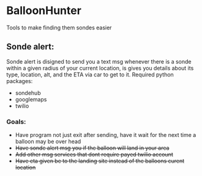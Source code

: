 # BalloonHunter
Tools to make finding them sondes easier
## Sonde alert:
Sonde alert is disigned to send you a text msg whenever there is a sonde within a given radius of your current location, is gives you details about its type, location, alt, and the ETA via car to get to it.
Required python packages:
- sondehub
- googlemaps
- twilio

### Goals:
- Have program not just exit after sending, have it wait for the next time a balloon may be over head
- ~~Have sonde alert msg you if the balloon will land in your area~~
- ~~Add other msg services that dont require payed twilio account~~
- ~~Have eta given be to the landing site instead of the balloons curent location~~
